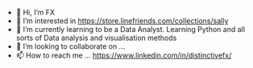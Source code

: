 - 👋 Hi, I’m FX
- 👀 I’m interested in https://store.linefriends.com/collections/sally
- 🌱 I’m currently learning to be a Data Analyst. Learning Python and all sorts of Data analysis and visualisation methods
- 💞️ I’m looking to collaborate on ...
- 📫 How to reach me ... https://www.linkedin.com/in/distinctivefx/

<!---
foofx88/foofx88 is a ✨ special ✨ repository because its `README.md` (this file) appears on your GitHub profile.
You can click the Preview link to take a look at your changes.
--->

